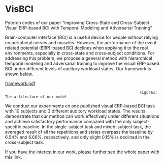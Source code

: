# VisBCI
Pytorch codes of our paper "Improving Cross-State and Cross-Subject Visual ERP-based BCI with Temporal Modeling and Adversarial Training"

Brain-computer interface (BCI) is a useful device for people without relying on peripheral nerves and muscles. However, the performance of the event-related potential (ERP)-based BCI declines when applying it to the real environments, especially in cross-state and cross-subject conditions. 
For addressing this problem, we propose a general method with hierarchical temporal modeling and adversarial training to improve the visual ERP-based BCI under different levels of auditory workload states. Our framework is shown below.

[framework.pdf](https://github.com/aispeech-lab/VisBCI/files/6519804/framework.pdf)

                                                                 Figure1: The artitecture of our model
                                                                 
We conduct our experiments on one published visual ERP-based BCI task with 10 subjects and 3 different auditory workload states. The results demonstrate that our method can work effectively under different situations and achieve satisfactory performance compared with the only subject-specific baseline. In the single-subject task and mixed-subject task, the averaged result of all the repetitions and states overpass the baseline by 6.54% and 6.66%, respectively, and only slight 0.15% is declined in the cross-subject task.

If you have the interest in our work, please further see the whole paper with this link.
